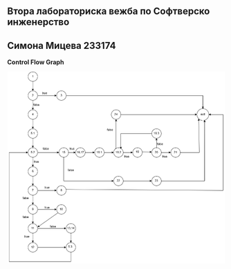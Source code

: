 **Втора лабораториска вежба по Софтверско инженерство**
---
**Симона Мицева 233174**
---
**Control Flow Graph**

![Control Flow Graph](cfg.png)

